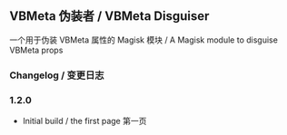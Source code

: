 ## VBMeta 伪装者 / VBMeta Disguiser

一个用于伪装 VBMeta 属性的 Magisk 模块
/ A Magisk module to disguise VBMeta props

### Changelog / 变更日志

### 1.2.0
- Initial build / the first page
  第一页
